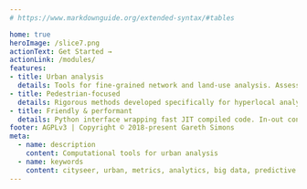 ```yaml
---
# https://www.markdownguide.org/extended-syntax/#tables

home: true
heroImage: /slice7.png
actionText: Get Started →
actionLink: /modules/
features:
- title: Urban analysis
  details: Tools for fine-grained network and land-use analysis. Assess the morphological precursors for vibrant neighbourhoods.
- title: Pedestrian-focused
  details: Rigorous methods developed specifically for hyperlocal analysis at the pedestrian scale.
- title: Friendly & performant
  details: Python interface wrapping fast JIT compiled code. In-out convenience methods for NetworkX.
footer: AGPLv3 | Copyright © 2018-present Gareth Simons
meta:
  - name: description
    content: Computational tools for urban analysis
  - name: keywords
    content: cityseer, urban, metrics, analytics, big data, predictive analytics, urban design, planning, property development
---
```

